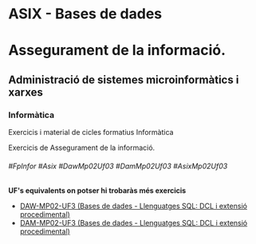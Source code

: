 # ASIX - Bases de dades
# Assegurament de la informació.
## Administració de sistemes microinformàtics i xarxes
### Informàtica

Exercicis i material de cicles formatius Informàtica

Exercicis de Assegurament de la informació.

###### #FpInfor #Asix #DawMp02Uf03 #DamMp02Uf03 #AsixMp02Uf03

**UF's equivalents on potser hi trobaràs més exercicis**
* [DAW-MP02-UF3 (Bases de dades - Llenguatges SQL: DCL i extensió procedimental)](/DAW/DAW-MP02/DAW-MP02-UF3)
* [DAM-MP02-UF3 (Bases de dades - Llenguatges SQL: DCL i extensió procedimental)](/DAM/DAM-MP02/DAM-MP02-UF3)
